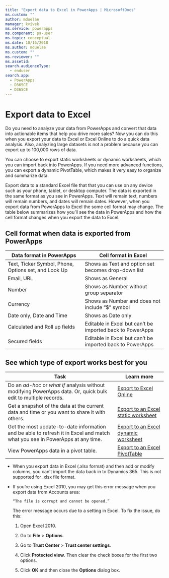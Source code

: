 ```yaml
---
title: "Export data to Excel in PowerApps | MicrosoftDocs"
ms.custom: ""
author: mduelae
manager: kvivek
ms.service: powerapps
ms.component: pa-user
ms.topic: conceptual
ms.date: 10/16/2018
ms.author: mduelae
ms.custom: ""
ms.reviewer: ""
ms.assetid: 
search.audienceType: 
  - enduser
search.app: 
  - PowerApps
  - D365CE
  - D365CE
---
```

# Export data to Excel

Do you need to analyze your data from PowerApps and convert that data into actionable items that help you drive more sales? Now you can do this when you export your data to Excel or Excel Online to do a quick data analysis. Also, analyzing large datasets is not a problem because you can export up to 100,000 rows of data.
  
You can choose to export static worksheets or dynamic worksheets, which you can import back into PowerApps. If you need more advanced functions, you can export a dynamic PivotTable, which makes it very easy to organize and summarize data.  
  
Export data to a standard Excel file that that you can use on any device such as your phone, tablet, or desktop computer. The data is exported in the same format as you see in PowerApps. Text will remain text, numbers will remain numbers, and dates will remain dates. However, when you export data from PowerApps to Excel the some cell format may change. The table below summarizes how you’ll see the data in PowerApps and how the cell format changes when you export the data to Excel.  
  
## Cell format when data is exported from PowerApps
  
| Data format in PowerApps |                                            Cell format in Excel                                             |
|----------------------------------------------------------------------------|-----------------------------------------------------------------------------------------------------------------------------------------------------------------|
|            Text, Ticker Symbol, Phone, Options set, and Look Up            |                                                       Shows as Text and option set becomes drop-down list                                                       |
|                                 Email, URL                                 |                                                                        Shows as General                                                                         |
|                                   Number                                   |                                                             Shows as Number without group separator                                                             |
|                                  Currency                                  |                                                         Shows as Number and does not include “$” symbol                                                         |
|                          Date only, Date and Time                          |                                                                       Shows as Date only                                                                        |
|                       Calculated and Roll up fields                        | Editable in Excel but can’t be imported back to PowerApps |
|                               Secured fields                               | Editable in Excel but can’t be imported back to PowerApps |
  
## See which type of export works best for you  
  
|                                                                                                               Task                                                                                                                |                                              Learn more                                               |
|-----------------------------------------------------------------------------------------------------------------------------------------------------------------------------------------------------------------------------------|-------------------------------------------------------------------------------------------------------|
|   Do an *ad-hoc* or *what if* analysis without modifying PowerApps data. Or, quick bulk edit to multiple records.   | [Export to Excel Online ](export-to-excel-online.md) |
|                                                                   Get a snapshot of the data at the current data and time or you want to share it with others.                                                                    |           [Export to an Excel static worksheet](export-excel-static-worksheet.md)           |
| Get the most update-to-date information and be able to refresh it in Excel and match what you see in PowerApps at any time. |          [Export to an Excel dynamic worksheet](export-excel-dynamic-worksheet.md)          |
|                                                                      View PowerApps data in a pivot table.                                                                      |                 [Export to an Excel PivotTable](export-excel-pivottable.md)                 |



- When you export data in Excel (.xlsx format) and then add or modify columns, you can’t import the data back in to Dynamics 365. This is not supported for .xlsx file format.  
  
- If you’re using Excel 2010, you may get this error message when you export data from Accounts area: 
 
      “The file is corrupt and cannot be opened.”  
  
   The error message occurs due to a setting in Excel. To fix the issue, do this:  
  
  1. Open Excel 2010.  
  
  2. Go to **File** > **Options**.  
  
  3. Go to **Trust Center** > **Trust center settings**.  
  
  4. Click **Protected view**. Then clear the check boxes for the first two options.  
  
  5. Click **OK** and then close the **Options** dialog box.  
  

